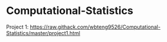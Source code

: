 # Computational-Statistics

Project 1: https://raw.githack.com/wbteng9526/Computational-Statistics/master/project1.html
